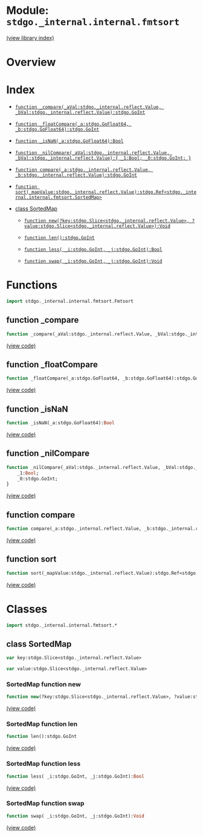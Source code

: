# Module: `stdgo._internal.internal.fmtsort`

[(view library index)](../../../stdgo.md)


# Overview



# Index


- [`function _compare(_aVal:stdgo._internal.reflect.Value, _bVal:stdgo._internal.reflect.Value):stdgo.GoInt`](<#function-_compare>)

- [`function _floatCompare(_a:stdgo.GoFloat64, _b:stdgo.GoFloat64):stdgo.GoInt`](<#function-_floatcompare>)

- [`function _isNaN(_a:stdgo.GoFloat64):Bool`](<#function-_isnan>)

- [`function _nilCompare(_aVal:stdgo._internal.reflect.Value, _bVal:stdgo._internal.reflect.Value):{
	_1:Bool;
	_0:stdgo.GoInt;
}`](<#function-_nilcompare>)

- [`function compare(_a:stdgo._internal.reflect.Value, _b:stdgo._internal.reflect.Value):stdgo.GoInt`](<#function-compare>)

- [`function sort(_mapValue:stdgo._internal.reflect.Value):stdgo.Ref<stdgo._internal.internal.fmtsort.SortedMap>`](<#function-sort>)

- [class SortedMap](<#class-sortedmap>)

  - [`function new(?key:stdgo.Slice<stdgo._internal.reflect.Value>, ?value:stdgo.Slice<stdgo._internal.reflect.Value>):Void`](<#sortedmap-function-new>)

  - [`function len():stdgo.GoInt`](<#sortedmap-function-len>)

  - [`function less( _i:stdgo.GoInt, _j:stdgo.GoInt):Bool`](<#sortedmap-function-less>)

  - [`function swap( _i:stdgo.GoInt, _j:stdgo.GoInt):Void`](<#sortedmap-function-swap>)

# Functions


```haxe
import stdgo._internal.internal.fmtsort.Fmtsort
```


## function \_compare


```haxe
function _compare(_aVal:stdgo._internal.reflect.Value, _bVal:stdgo._internal.reflect.Value):stdgo.GoInt
```


[\(view code\)](<./Fmtsort.hx#L34>)


## function \_floatCompare


```haxe
function _floatCompare(_a:stdgo.GoFloat64, _b:stdgo.GoFloat64):stdgo.GoInt
```


[\(view code\)](<./Fmtsort.hx#L175>)


## function \_isNaN


```haxe
function _isNaN(_a:stdgo.GoFloat64):Bool
```


[\(view code\)](<./Fmtsort.hx#L187>)


## function \_nilCompare


```haxe
function _nilCompare(_aVal:stdgo._internal.reflect.Value, _bVal:stdgo._internal.reflect.Value):{
	_1:Bool;
	_0:stdgo.GoInt;
}
```


[\(view code\)](<./Fmtsort.hx#L163>)


## function compare


```haxe
function compare(_a:stdgo._internal.reflect.Value, _b:stdgo._internal.reflect.Value):stdgo.GoInt
```


[\(view code\)](<./Fmtsort.hx#L15>)


## function sort


```haxe
function sort(_mapValue:stdgo._internal.reflect.Value):stdgo.Ref<stdgo._internal.internal.fmtsort.SortedMap>
```


[\(view code\)](<./Fmtsort.hx#L18>)


# Classes


```haxe
import stdgo._internal.internal.fmtsort.*
```


## class SortedMap


```haxe
var key:stdgo.Slice<stdgo._internal.reflect.Value>
```


```haxe
var value:stdgo.Slice<stdgo._internal.reflect.Value>
```


### SortedMap function new


```haxe
function new(?key:stdgo.Slice<stdgo._internal.reflect.Value>, ?value:stdgo.Slice<stdgo._internal.reflect.Value>):Void
```


[\(view code\)](<./Fmtsort.hx#L6>)


### SortedMap function len


```haxe
function len():stdgo.GoInt
```


[\(view code\)](<./Fmtsort.hx#L236>)


### SortedMap function less


```haxe
function less( _i:stdgo.GoInt, _j:stdgo.GoInt):Bool
```


[\(view code\)](<./Fmtsort.hx#L231>)


### SortedMap function swap


```haxe
function swap( _i:stdgo.GoInt, _j:stdgo.GoInt):Void
```


[\(view code\)](<./Fmtsort.hx#L207>)


